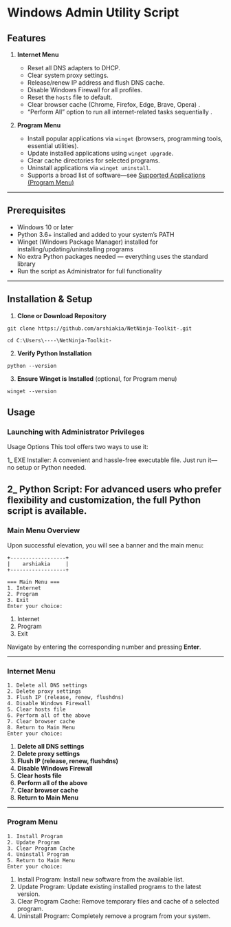 # Windows Admin Utility Script


## Features

1. **Internet Menu**  
   - Reset all DNS adapters to DHCP.  
   - Clear system proxy settings.  
   - Release/renew IP address and flush DNS cache.  
   - Disable Windows Firewall for all profiles.  
   - Reset the `hosts` file to default.  
   - Clear browser cache (Chrome, Firefox, Edge, Brave, Opera) .  
   - “Perform All” option to run all internet-related tasks sequentially .
  
2. **Program Menu**  
   - Install popular applications via `winget` (browsers, programming tools, essential utilities).  
   - Update installed applications using `winget upgrade`.  
   - Clear cache directories for selected programs.  
   - Uninstall applications via `winget uninstall`.
   - Supports a broad list of software—see [Supported Applications (Program Menu)](https://learn.microsoft.com/en-us/windows/package-manager/winget/list)

---

## Prerequisites

   - Windows 10 or later
   - Python 3.6+ installed and added to your system’s PATH
   - Winget (Windows Package Manager) installed for installing/updating/uninstalling programs
   - No extra Python packages needed — everything uses the standard library
   - Run the script as Administrator for full functionality

---

## Installation & Setup

1. **Clone or Download Repository**  
```
git clone https://github.com/arshiakia/NetNinja-Toolkit-.git
```
```
cd C:\Users\----\NetNinja-Toolkit-
```

2. **Verify Python Installation**

```
python --version
```

3. **Ensure Winget is Installed** (optional, for Program menu)

```
winget --version
```

## Usage

### Launching with Administrator Privileges
Usage Options
This tool offers two ways to use it:

1_ EXE Installer: A convenient and hassle-free executable file. Just run it—no setup or Python needed.

2_ Python Script: For advanced users who prefer flexibility and customization, the full Python script is available.
---


### Main Menu Overview

Upon successful elevation, you will see a banner and the main menu:

```
+------------------+
|    arshiakia     |
+------------------+

=== Main Menu ===
1. Internet
2. Program
3. Exit
Enter your choice:
```

1. Internet 
2. Program 
3. Exit 

Navigate by entering the corresponding number and pressing **Enter**.

---

### Internet Menu

```
1. Delete all DNS settings
2. Delete proxy settings
3. Flush IP (release, renew, flushdns)
4. Disable Windows Firewall
5. Clear hosts file
6. Perform all of the above
7. Clear browser cache
8. Return to Main Menu
Enter your choice:
```

1. **Delete all DNS settings**
2. **Delete proxy settings**
3. **Flush IP (release, renew, flushdns)**
4. **Disable Windows Firewall**
5. **Clear hosts file**
6. **Perform all of the above**
7. **Clear browser cache**
8. **Return to Main Menu**

---

### Program Menu

```
1. Install Program
2. Update Program
3. Clear Program Cache
4. Uninstall Program
5. Return to Main Menu
Enter your choice:
```

1. Install Program: Install new software from the available list.
2. Update Program: Update existing installed programs to the latest version.
3. Clear Program Cache: Remove temporary files and cache of a selected program.
4. Uninstall Program: Completely remove a program from your system.

